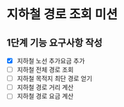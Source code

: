 # 지하철 경로 조회 미션 

## 1단계 기능 요구사항 작성

- [x] 지하철 노선 추가요금 추가
- [ ] 지하철 전체 경로 조회
- [ ] 지하철 목적지 최단 경로 얻기
- [ ] 지하철 경로 거리 계산
- [ ] 지하철 경로 요금 계산
